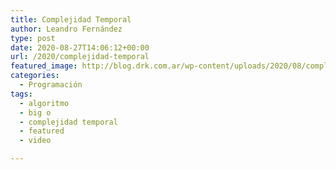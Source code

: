 ```yaml
---
title: Complejidad Temporal
author: Leandro Fernández
type: post
date: 2020-08-27T14:06:12+00:00
url: /2020/complejidad-temporal
featured_image: http://blog.drk.com.ar/wp-content/uploads/2020/08/complejidadTemporal1-672x372.png
categories:
  - Programación
tags:
  - algoritmo
  - big o
  - complejidad temporal
  - featured
  - video

---
```

<figure class="wp-block-embed-youtube wp-block-embed is-type-video is-provider-youtube wp-embed-aspect-16-9 wp-has-aspect-ratio">

<div class="wp-block-embed__wrapper">
  <span class="embed-youtube" style="text-align:center; display: block;"></span>
</div></figure>
